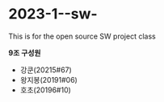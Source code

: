 # 2023-1--sw-
This is for the open source SW project class

**9조 구성원**

- 강쿤(20215#67)
- 왕지봉(20191#06)
- 호초(20196#10)
